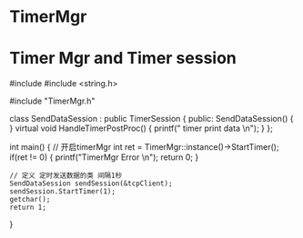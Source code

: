 # TimerMgr
# Timer Mgr  and  Timer session

#include <iostream>
#include <string.h>

#include "TimerMgr.h"

class SendDataSession : public TimerSession
{
	public:
	SendDataSession()
	{
	}
	virtual void  HandleTimerPostProc()
	{
		printf(" timer print data  \n");
	}
};


int main()
{
	// 开启timerMgr
	int ret = TimerMgr::instance()->StartTimer();
	if(ret != 0)
	{
		printf("TimerMgr Error \n");
		return 0;
	}	
	
	// 定义 定时发送数据的类 间隔1秒
	SendDataSession sendSession(&tcpClient);
	sendSession.StartTimer(1);
	getchar();
	return 1;
}
